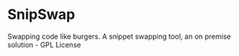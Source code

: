 # SnipSwap
Swapping code like burgers. A snippet swapping tool, an on premise solution - GPL License
